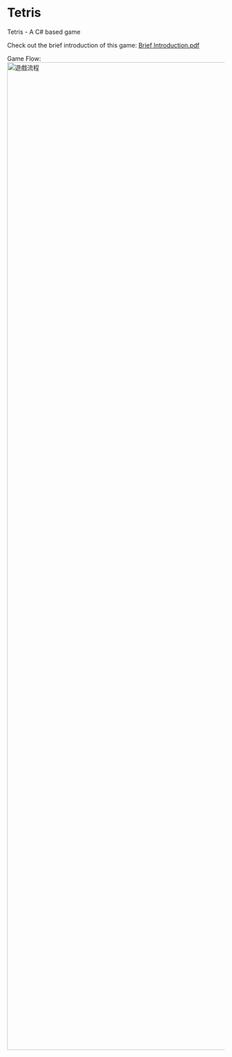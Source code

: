 # Tetris
Tetris - A C# based game

Check out the brief introduction of this game:
[Brief Introduction.pdf](https://github.com/user-attachments/files/22943651/1121735-.pdf)

Game Flow:
<img width="4677" height="2289" alt="遊戲流程" src="https://github.com/user-attachments/assets/cf17abe3-3a48-490e-ab40-5cf4562ad937" />
